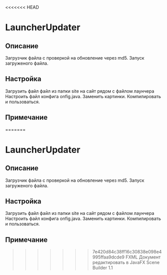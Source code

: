<<<<<<< HEAD
# LauncherUpdater
Описание
--------------------
Загрузчик файла с проверкой на обновление через md5.
Запуск загруженого файла.

Настройка
--------------------
Загрузить файл файл из папки site на сайт рядом с файлом лаунчера
Настроить файл конфига onfig.java.
Заменить картинки.
Компилировать и пользоваться.

Примечание
--------------------
=======
# LauncherUpdater
Описание
--------------------
Загрузчик файла с проверкой на обновление через md5.
Запуск загруженого файла.

Настройка
--------------------
Загрузить файл файл из папки site на сайт рядом с файлом лаунчера
Настроить файл конфига onfig.java.
Заменить картинки.
Компилировать и пользоваться.

Примечание
--------------------
>>>>>>> 7e420d84c38ff16c30838e098e4995ffaa9dcde9
FXML Документ редактировать в JavaFX Scene Builder 1.1
